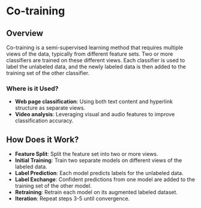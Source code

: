 # Co-training

## Overview

Co-training is a semi-supervised learning method that requires multiple views of the data, typically from different feature sets. Two or more classifiers are trained on these different views. Each classifier is used to label the unlabeled data, and the newly labeled data is then added to the training set of the other classifier.

### Where is it Used?

- **Web page classification**: Using both text content and hyperlink structure as separate views.
- **Video analysis**: Leveraging visual and audio features to improve classification accuracy.

## How Does it Work?

- **Feature Split**: Split the feature set into two or more views.
- **Initial Training**: Train two separate models on different views of the labeled data.
- **Label Prediction**: Each model predicts labels for the unlabeled data.
- **Label Exchange**: Confident predictions from one model are added to the training set of the other model.
- **Retraining**: Retrain each model on its augmented labeled dataset.
- **Iteration**: Repeat steps 3-5 until convergence.